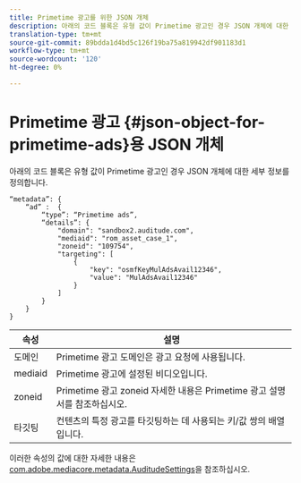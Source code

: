 ```yaml
---
title: Primetime 광고를 위한 JSON 개체
description: 아래의 코드 블록은 유형 값이 Primetime 광고인 경우 JSON 개체에 대한 세부 정보를 정의합니다.
translation-type: tm+mt
source-git-commit: 89bdda1d4bd5c126f19ba75a819942df901183d1
workflow-type: tm+mt
source-wordcount: '120'
ht-degree: 0%

---
```



# Primetime 광고 {#json-object-for-primetime-ads}용 JSON 개체

아래의 코드 블록은 유형 값이 Primetime 광고인 경우 JSON 개체에 대한 세부 정보를 정의합니다.

```
“metadata”: {
    “ad” :  {
        “type”: “Primetime ads”,
        “details”: {
            "domain": "sandbox2.auditude.com",
            "mediaid": "rom_asset_case_1",
            "zoneid": "109754",
            "targeting": [
                {
                    "key": "osmfKeyMulAdsAvail12346",
                    "value": "MulAdsAvail12346"
                }
            ]
        }
    }
}
```

| 속성 | 설명 |
|---|---|
| 도메인 | Primetime 광고 도메인은 광고 요청에 사용됩니다. |
| mediaid | Primetime 광고에 설정된 비디오입니다. |
| zoneid | Primetime 광고 zoneid 자세한 내용은 Primetime 광고 설명서를 참조하십시오. |
| 타깃팅 | 컨텐츠의 특정 광고를 타깃팅하는 데 사용되는 키/값 쌍의 배열입니다. |

이러한 속성의 값에 대한 자세한 내용은 [com.adobe.mediacore.metadata.AuditudeSettings](https://help.adobe.com/en_US/primetime/api/psdk/javadoc/com/adobe/mediacore/metadata/AuditudeSettings.html)을 참조하십시오.